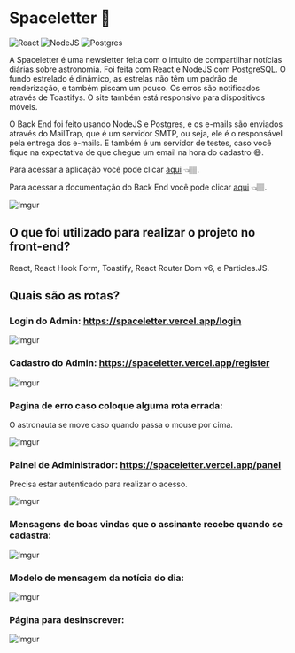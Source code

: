 # Spaceletter 🚀

![React](https://img.shields.io/badge/React-20232A?style=for-the-badge&logo=react&logoColor=61DAFB) ![NodeJS](https://img.shields.io/badge/Node.js-43853D?style=for-the-badge&logo=node.js&logoColor=white) ![Postgres](https://img.shields.io/badge/PostgreSQL-316192?style=for-the-badge&logo=postgresql&logoColor=white)



A Spaceletter é uma newsletter feita com o intuito de compartilhar notícias diárias sobre astronomia. Foi feita com React e NodeJS com PostgreSQL. O fundo estrelado é dinâmico, as estrelas não têm um padrão de renderização, e também piscam um pouco. Os erros são notificados através de Toastifys. O site também está responsivo para dispositivos móveis.

O Back End foi feito usando NodeJS e Postgres, e os e-mails são enviados através do MailTrap, que é um servidor SMTP, ou seja, ele é o responsável pela entrega dos e-mails. E também é um servidor de testes, caso você fique na expectativa de que chegue um email na hora do cadastro 😅.

Para acessar a aplicação você pode clicar [aqui](https://spaceletter.vercel.app/) 👈🏽. 

Para acessar a documentação do Back End você pode clicar [aqui](https://github.com/IsaacJBS/spaceletter-api) 👈🏽.



![Imgur](https://i.imgur.com/TuDiZKW.png)



## O que foi utilizado para realizar o projeto no front-end?

React, React Hook Form, Toastify, React Router Dom v6, e Particles.JS.



## Quais são as rotas?



### Login do Admin: https://spaceletter.vercel.app/login

![Imgur](https://i.imgur.com/Q4wuxwC.png)



### Cadastro do Admin: https://spaceletter.vercel.app/register

![Imgur](https://i.imgur.com/f7vy9pR.jpg)

### 

### Pagina de erro caso coloque alguma rota errada:

O astronauta se move caso quando passa o mouse por cima.

![Imgur](https://i.imgur.com/tA78rc7.png)



### Painel de Administrador: https://spaceletter.vercel.app/panel

Precisa estar autenticado para realizar o acesso.

![Imgur](https://i.imgur.com/nUUpJYn.jpg)



### Mensagens de boas vindas que o assinante recebe quando se cadastra:

![Imgur](https://i.imgur.com/J5AiBwz.png)

### Modelo de mensagem da notícia do dia:

![Imgur](https://i.imgur.com/Wjf96lj.png)



### Página para desinscrever:

![Imgur](https://i.imgur.com/av03awV.png)
